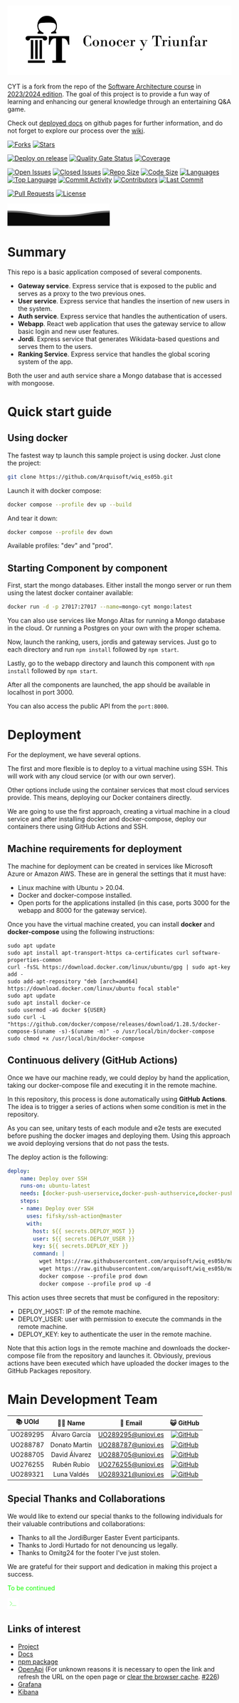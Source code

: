 <img src="projectmedia/logo.svg">

CYT is a fork from the repo of the [Software Architecture course](http://arquisoft.github.io/) in [2023/2024 edition](https://arquisoft.github.io/course2324.html). The goal of this project is to provide a fun way of learning and enhancing our general knowledge through an entertaining Q&A game.

Check out [deployed docs](https://arquisoft.github.io/wiq_es05b/) on github pages for further information, and do not forget to explore our process over the [wiki](https://github.com/Arquisoft/wiq_es05b/wiki).

[![Forks](https://img.shields.io/github/forks/Arquisoft/wiq_es05b)](https://github.com/Arquisoft/wiq_es05b/network/members)
[![Stars](https://img.shields.io/github/stars/Arquisoft/wiq_es05b)](https://github.com/Arquisoft/wiq_es05b/stargazers)

[![Deploy on release](https://github.com/Arquisoft/wiq_es05b/actions/workflows/deploy.yml/badge.svg)](https://github.com/Arquisoft/wiq_es05b/actions/workflows/deploy.yml) [![Quality Gate Status](https://sonarcloud.io/api/project_badges/measure?project=Arquisoft_wiq_es05b&metric=alert_status)](https://sonarcloud.io/summary/new_code?id=Arquisoft_wiq_es05b) [![Coverage](https://sonarcloud.io/api/project_badges/measure?project=Arquisoft_wiq_es05b&metric=coverage)](https://sonarcloud.io/summary/new_code?id=Arquisoft_wiq_es05b)

[![Open Issues](https://img.shields.io/github/issues-raw/Arquisoft/wiq_es05b)](https://github.com/Arquisoft/wiq_es05b/issues) [![Closed Issues](https://img.shields.io/github/issues-closed-raw/Arquisoft/wiq_es05b)](https://github.com/Arquisoft/wiq_es05b/issues?q=is%3Aissue+is%3Aclosed)
[![Repo Size](https://img.shields.io/github/repo-size/Arquisoft/wiq_es05b)](https://github.com/Arquisoft/wiq_es05b)
[![Code Size](https://img.shields.io/github/languages/code-size/Arquisoft/wiq_es05b)](https://github.com/Arquisoft/wiq_es05b)
[![Languages](https://img.shields.io/github/languages/count/Arquisoft/wiq_es05b)](https://github.com/Arquisoft/wiq_es05b) [![Top Language](https://img.shields.io/github/languages/top/Arquisoft/wiq_es05b)](https://github.com/Arquisoft/wiq_es05b)
[![Commit Activity](https://img.shields.io/github/commit-activity/m/Arquisoft/wiq_es05b)](https://github.com/Arquisoft/wiq_es05b/commits/main)
[![Contributors](https://img.shields.io/github/contributors/Arquisoft/wiq_es05b)](https://github.com/Arquisoft/wiq_es05b/graphs/contributors) [![Last Commit](https://img.shields.io/github/last-commit/Arquisoft/wiq_es05b)](https://github.com/Arquisoft/wiq_es05b/commits/main) 

[![Pull Requests](https://img.shields.io/github/issues-pr/Arquisoft/wiq_es05b)](https://github.com/Arquisoft/wiq_es05b/pulls)
[![License](https://img.shields.io/github/license/Arquisoft/wiq_es05b)](https://github.com/Arquisoft/wiq_es05b/blob/main/LICENSE)

<img src="projectmedia/footer.svg">

# Summary

This repo is a basic application composed of several components.

- **Gateway service**. Express service that is exposed to the public and serves as a proxy to the two previous ones.
- **User service**. Express service that handles the insertion of new users in the system.
- **Auth service**. Express service that handles the authentication of users.
- **Webapp**. React web application that uses the gateway service to allow basic login and new user features.
- **Jordi**. Express service that generates Wikidata-based questions and serves them to the users.
- **Ranking Service**. Express service that handles the global scoring system of the app.

Both the user and auth service share a Mongo database that is accessed with mongoose.

# Quick start guide

## Using docker

The fastest way tp launch this sample project is using docker. Just clone the project:

```sh
git clone https://github.com/Arquisoft/wiq_es05b.git
```

Launch it with docker compose:

```sh
docker compose --profile dev up --build
```

And tear it down:

```sh
docker compose --profile dev down
```

Available profiles: "dev" and "prod".

## Starting Component by component

First, start the mongo databases. Either install the mongo server or run them using the latest docker container available:

```sh
docker run -d -p 27017:27017 --name=mongo-cyt mongo:latest
```

You can also use services like Mongo Altas for running a Mongo database in the cloud. Or running a Postgres on your own with the proper schema.

Now, launch the ranking, users, jordis and gateway services. Just go to each directory and run `npm install` followed by `npm start`.

Lastly, go to the webapp directory and launch this component with `npm install` followed by `npm start`.

After all the components are launched, the app should be available in localhost in port 3000.

You can also access the public API from the `port:8000`.

# Deployment

For the deployment, we have several options. 

The first and more flexible is to deploy to a virtual machine using SSH. This will work with any cloud service (or with our own server). 

Other options include using the container services that most cloud services provide. This means, deploying our Docker containers directly. 

We are going to use the first approach, creating a virtual machine in a cloud service and after installing docker and docker-compose, deploy our containers there using GitHub Actions and SSH.

## Machine requirements for deployment

The machine for deployment can be created in services like Microsoft Azure or Amazon AWS. These are in general the settings that it must have:

- Linux machine with Ubuntu > 20.04.
- Docker and docker-compose installed.
- Open ports for the applications installed (in this case, ports 3000 for the webapp and 8000 for the gateway service).

Once you have the virtual machine created, you can install **docker** and **docker-compose** using the following instructions:

```ssh
sudo apt update
sudo apt install apt-transport-https ca-certificates curl software-properties-common
curl -fsSL https://download.docker.com/linux/ubuntu/gpg | sudo apt-key add -
sudo add-apt-repository "deb [arch=amd64] https://download.docker.com/linux/ubuntu focal stable"
sudo apt update
sudo apt install docker-ce
sudo usermod -aG docker ${USER}
sudo curl -L "https://github.com/docker/compose/releases/download/1.28.5/docker-compose-$(uname -s)-$(uname -m)" -o /usr/local/bin/docker-compose
sudo chmod +x /usr/local/bin/docker-compose
```

## Continuous delivery (GitHub Actions)

Once we have our machine ready, we could deploy by hand the application, taking our docker-compose file and executing it in the remote machine. 

In this repository, this process is done automatically using **GitHub Actions**. The idea is to trigger a series of actions when some condition is met in the repository. 

As you can see, unitary tests of each module and e2e tests are executed before pushing the docker images and deploying them. Using this approach we avoid deploying versions that do not pass the tests.

The deploy action is the following:

```yml
deploy:
    name: Deploy over SSH
    runs-on: ubuntu-latest
    needs: [docker-push-userservice,docker-push-authservice,docker-push-gatewayservice,docker-push-webapp]
    steps:
    - name: Deploy over SSH
      uses: fifsky/ssh-action@master
      with:
        host: ${{ secrets.DEPLOY_HOST }}
        user: ${{ secrets.DEPLOY_USER }}
        key: ${{ secrets.DEPLOY_KEY }}
        command: |
          wget https://raw.githubusercontent.com/arquisoft/wiq_es05b/master/docker-compose.yml -O docker-compose.yml
          wget https://raw.githubusercontent.com/arquisoft/wiq_es05b/master/.env -O .env
          docker compose --profile prod down
          docker compose --profile prod up -d
```

This action uses three secrets that must be configured in the repository:
- DEPLOY_HOST: IP of the remote machine.
- DEPLOY_USER: user with permission to execute the commands in the remote machine.
- DEPLOY_KEY: key to authenticate the user in the remote machine.

Note that this action logs in the remote machine and downloads the docker-compose file from the repository and launches it. Obviously, previous actions have been executed which have uploaded the docker images to the GitHub Packages repository.

# Main Development Team

| 📚 UOId | 🧑‍💻 Name | 📧 Email | 😺 GitHub |
| :---: | :---: | :---: | :---: |
| UO289295 | Álvaro García | [UO289295@uniovi.es](mailto:UO289295@uniovi.es) | [![GitHub](https://img.shields.io/badge/GitHub-algarfer-brightgreen)](https://github.com/algarfer) |
| UO288787 | Donato Martín | [UO288787@uniovi.es](mailto:UO288787@uniovi.es) | [![GitHub](https://img.shields.io/badge/GitHub-donatomartin-brightgreen)](https://github.com/donatomartin) |
| UO288705 | David Álvarez | [UO288705@uniovi.es](mailto:UO288705@uniovi.es) | [![GitHub](https://img.shields.io/badge/GitHub-DavidAlvrz-brightgreen)](https://github.com/DavidAlvrz) |
| UO276255 | Rubén Rubio | [UO276255@uniovi.es](mailto:UO276255@uniovi.es) | [![GitHub](https://img.shields.io/badge/GitHub-UO276255-brightgreen)](https://github.com/UO2766255) |
| UO289321 | Luna Valdés | [UO289321@uniovi.es](mailto:UO289321@uniovi.es) | [![GitHub](https://img.shields.io/badge/GitHub-uo28931-brightgreen)](https://github.com/uo289321) |

## Special Thanks and Collaborations

We would like to extend our special thanks to the following individuals for their valuable contributions and collaborations:

- Thanks to all the JordiBurger Easter Event participants.
- Thanks to Jordi Hurtado for not denouncing us legally.
- Thanks to Omitg24 for the footer I've just stolen.

We are grateful for their support and dedication in making this project a success.

<p style="color: #10ff00">To be continued</p>
<img src="projectmedia/console.svg" style="width: 5%">

## Links of interest

- [Project](https://cyt.is-cool.dev/)
- [Docs](https://arquisoft.github.io/wiq_es05b/)
- [npm package](https://www.npmjs.com/package/cyt-utils?activeTab=versions)
- [OpenApi](https://cyt.is-cool.dev/api/doc) (For unknown reasons it is necessary to open the link and refresh the URL on the open page or [clear the browser cache](https://kinsta.com/knowledgebase/how-to-clear-browser-cache/#how-to-force-refresh-a-single-page). [#226](https://github.com/Arquisoft/wiq_es05b/issues/226))
- [Grafana](https://cyt.is-cool.dev/grafana)
- [Kibana](https://cyt.is-cool.dev/kibana) 

